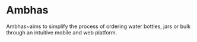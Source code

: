 # Ambhas
Ambhas~aims to simplify the process of ordering water bottles, jars or bulk through an intuitive mobile and web platform.
